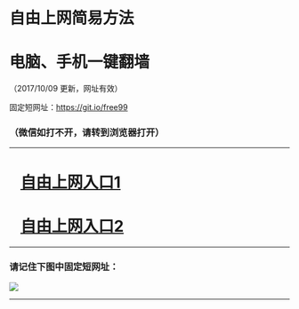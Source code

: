﻿# 自由上网简易方法

# 电脑、手机一键翻墙

（2017/10/09 更新，网址有效）

固定短网址：https://git.io/free99

### （微信如打不开，请转到浏览器打开）


***





# &nbsp;&nbsp; <a href="http://ft199541052.fwq-tz-1001.info/fwqtz01.html?t=100900131345 " target="_blank">自由上网入口1</a>
# &nbsp;&nbsp; <a href="http://ft112796130.fwq-tz-1002.info/fwqtz02.html?t=100900112787 " target="_blank">自由上网入口2</a>
***

### 请记住下图中固定短网址：

<img src="https://s3-us-west-2.amazonaws.com/fwq-1001/yjfq-20170905okok.png" /> 


***

